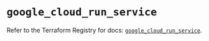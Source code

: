 # `google_cloud_run_service`

Refer to the Terraform Registry for docs: [`google_cloud_run_service`](https://registry.terraform.io/providers/hashicorp/google/5.36.0/docs/resources/cloud_run_service).
